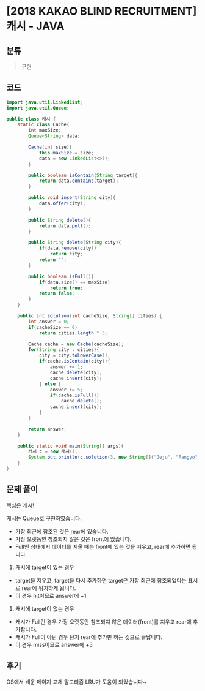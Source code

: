 # [2018 KAKAO BLIND RECRUITMENT] 캐시 - JAVA

## 분류
> 구현

## 코드
```java
import java.util.LinkedList;
import java.util.Queue;

public class 캐시 {
    static class Cache{
        int maxSize;
        Queue<String> data;

        Cache(int size){
            this.maxSize = size;
            data = new LinkedList<>();
        }

        public boolean isContain(String target){
            return data.contains(target);
        }

        public void insert(String city){
            data.offer(city);
        }

        public String delete(){
            return data.poll();
        }

        public String delete(String city){
            if(data.remove(city))
                return city;
            return "";
        }

        public boolean isFull(){
            if(data.size() == maxSize)
                return true;
            return false;
        }
    }

    public int solution(int cacheSize, String[] cities) {
        int answer = 0;
        if(cacheSize == 0)
            return cities.length * 5;

        Cache cache = new Cache(cacheSize);
        for(String city : cities){
            city = city.toLowerCase();
            if(cache.isContain(city)){
                answer += 1;
                cache.delete(city);
                cache.insert(city);
            } else {
                answer += 5;
                if(cache.isFull())
                    cache.delete();
                cache.insert(city);
            }
        }

        return answer;
    }

    public static void main(String[] args){
        캐시 c = new 캐시();
        System.out.println(c.solution(3, new String[]{"Jeju", "Pangyo", "Seoul", "NewYork", "LA", "Jeju", "Pangyo", "Seoul", "NewYork", "LA"}));
    }
}
```

## 문제 풀이
핵심은 캐시!

캐시는 Queue로 구현하였습니다.
- 가장 최근에 참조된 것은 rear에 있습니다.
- 가장 오랫동안 참조되지 않은 것은 front에 있습니다.
- Full인 상태에서 데이터를 지울 때는 front에 있는 것을 지우고, rear에 추가하면 됩니다.

1. 캐시에 target이 있는 경우
- target을 지우고, target을 다시 추가하면 target은 가장 최근에 참조되었다는 표시로 rear에 위치하게 됩니다.
- 이 경우 hit이므로 answer에 +1

1. 캐시에 target이 없는 경우
- 캐시가 Full인 경우 가장 오랫동안 참조되지 않은 데이터(front)를 지우고 rear에 추가합니다.
- 캐시가 Full이 아닌 경우 단지 rear에 추가만 하는 것으로 끝납니다.
- 이 경우 miss이므로 answer에 +5

## 후기
OS에서 배운 페이지 교체 알고리즘 LRU가 도움이 되었습니다~